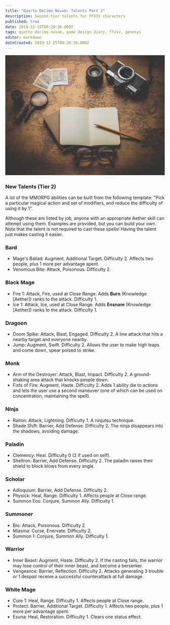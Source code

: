 ```yaml
---
title: "Quarto Decimo Novum: Talents Part 2"
description: Second-tier talents for FFXIV characters
published: true
date: 2019-12-15T00:20:36.000Z
tags: quarto decimo novum, game design diary, ffxiv, genesys
editor: markdown
dateCreated: 2019-12-15T00:20:36.000Z
---
```


![Featured Image](quarto-decimo-novum-talents-part-2.jpg)

### New Talents (Tier 2)

A lot of the MMORPG abilities can be built from the following template: "Pick a particular magical action and set of modifiers, and reduce the difficulty of using it by 1".

Although these are listed by job, anyone with an appropriate Aether skill can attempt using them. Examples are provided, but you can build your own. Note that the talent is not required to cast these spells! Having the talent just makes casting it easier.

### Bard

* Mage's Ballad: Augment, Additional Target. Difficulty 2. Affects two people, plus 1 more per advantage spent.
* Venomous Bite: Attack, Poisonous. Difficulty 2.

### Black Mage

* Fire 1: Attack, Fire, used at Close Range. Adds **Burn** (Knowledge [Aether]) ranks to the attack. Difficulty 1.
* Ice 1: Attack, Ice, used at Close Range. Adds **Ensnare** (Knowledge [Aether]) ranks to the attack. Difficulty 1.

### Dragoon

* Doom Spike: Attack, Blast, Engaged. Difficulty 2. A line attack that hits a nearby target and everyone nearby.
* Jump: Augment, Swift. Difficulty 2. Allows the user to make high leaps and come down, spear poised to strike.

### Monk

* Arm of the Destroyer: Attack, Blast, Impact. Difficulty 2. A ground-shaking area attack that knocks people down.
* Fists of Fire: Augment, Haste. Difficulty 2. Adds 1 ability die to actions and lets the user use a second maneuver (one of which can be used on concentration, maintaining the spell).

### Ninja

* Raiton: Attack, Lightning. Difficulty 1. A ninjutsu technique.
* Shade Shift: Barrier, Add Defense. Difficulty 2. The ninja disappears into the shadows, avoiding damage.

### Paladin

* Clemency: Heal. Difficulty 0 (2 if used on self).
* Sheltron: Barrier, Add Defense. Difficulty 2. The paladin raises their shield to block blows from every angle.

### Scholar

* Adloquium: Barrier, Add Defense. Difficulty 2.
* Physick: Heal, Range. Difficulty 1. Affects people at Close range.
* Summon Eos: Conjure, Summon Ally. Difficulty 1.

### Summoner

* Bio: Attack, Poisonous. Difficulty 2.
* Miasma: Curse, Enervate. Difficulty 2.
* Summon 1: Conjure, Summon Ally. Difficulty 1.

### Warrior

* Inner Beast: Augment, Haste. Difficulty 2. If the casting fails, the warrior may lose control of their inner beast, and become a berserker.
* Vengeance: Barrier, Reflection. Difficulty 2. Attacks generating 3 trouble or 1 despair receive a successful counterattack at full damage.

### White Mage

* Cure 1: Heal, Range. Difficulty 1. Affects people at Close range.
* Protect: Barrier, Additional Target. Difficulty 1. Affects two people, plus 1 more per advantage spent.
* Esuna: Heal, Restoration. Difficulty 1. Clears one status effect.


    
